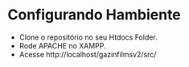# Configurando Hambiente

- Clone o repositório no seu Htdocs Folder.
- Rode APACHE no XAMPP.
- Acesse http://localhost/gazinfilmsv2/src/

